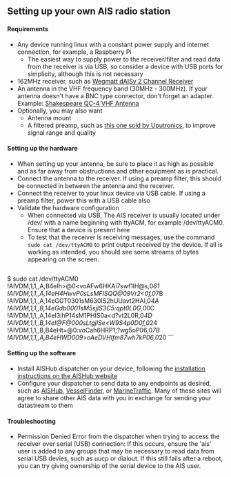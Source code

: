 ## Setting up your own AIS radio station

#### Requirements
  - Any device running linux with a constant power supply and internet connection, for example, a Raspberry Pi
    - The easiest way to supply power to the receiver/filter and read data from the receiver is via USB, so consider a device with USB ports for simplicity, although this is not necessary
  - 162MHz receiver, such as [Wegmatt dAISy 2 Channel Receiver](https://shop.wegmatt.com/collections/frontpage/products/daisy-2-dual-channel-ais-receiver-with-nmea-0183?variant=7103563628580)
  - An antenna in the VHF frequency band (30MHz - 300MHz). If your antenna doesn't have a BNC type connector, don't forget an adapter. Example: [Shakespeare QC-4 VHF Antenna](https://shakespeare-ce.com/marine/product/qc-4-quickconnect-vhf-antenna/)
  - Optionally, you may also want
    - Antenna mount
    - A filtered preamp, such as [this one sold by Uputronics](https://store.uputronics.com/index.php?route=product/product&path=59&product_id=93), to improve signal range and quality


#### Setting up the hardware
  - When setting up your antenna, be sure to place it as high as possible and as far away from obstructions and other equipment as is practical.
  - Connect the antenna to the receiver. If using a preamp filter, this should be connected in between the antenna and the receiver.
  - Connect the receiver to your linux device via USB cable. If using a preamp filter, power this with a USB cable also
  - Validate the hardware configuration
    - When connected via USB, The AIS receiver is usually located under /dev/ with a name beginning with ttyACM, for example /dev/ttyACM0. Ensure that a device is present here
    - To test that the receiver is receiving messages, use the command `sudo cat /dev/ttyACM0` to print output received by the device. If all is working as intended, you should see some streams of bytes appearing on the screen.
    ```
$ sudo cat /dev/ttyACM0
!AIVDM,1,1,,A,B4eIh>@0<voAFw6HKAi7swf1lH@s,0*61
!AIVDM,1,1,,A,14eH4HwvP0sLsMFISQQ@09Vr2<0f,0*7B
!AIVDM,1,1,,A,14eGGT0301sM630IS2hUUavt2HAI,0*4A
!AIVDM,1,1,,B,14eGdb0001sM5sjIS3C5:qpt0L0G,0*0C
!AIVDM,1,1,,A,14eI3ihP14sM1PHIS0a<d?vt2L0R,0*4D
!AIVDM,1,1,,B,14eI@F@000sLtgjISe<W9S4p0D0f,0*24
!AIVDM,1,1,,B,B4eHt=@0:voCah6HRP1;?wg5oP06,0*7B
!AIVDM,1,1,,A,B4eHWD009>oAeDVHIfm87wh7kP06,0*20
    ```


#### Setting up the software
  - Install AISHub dispatcher on your device, following the [installation instructions on the AISHub website](https://www.aishub.net/ais-dispatcher#linux)
  - Configure your dispatcher to send data to any endpoints as desired, such as [AISHub](https://www.aishub.net/join-us), [VesselFinder](https://stations.vesselfinder.com/become-partner), or [MarineTraffic](https://www.marinetraffic.com/en/p/expand-coverage). Many of these sites will agree to share other AIS data with you in exchange for sending your datastream to them


#### Troubleshooting
  - Permission Denied Error from the dispatcher when trying to access the receiver over serial (USB) connection: If this occurs, ensure the 'ais' user is added to any groups that may be necessary to read data from serial USB devies, such as uucp or dialout. If this still fails after a reboot, you can try giving ownership of the serial device to the AIS user. 
